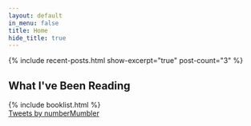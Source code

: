 ```yaml
---
layout: default
in_menu: false
title: Home
hide_title: true
---
```


{% include recent-posts.html show-excerpt="true" post-count="3" %}

<div class="row">
    <div class="col-md-6">
        <h2>What I've Been Reading</h2>
        {% include booklist.html %}
    </div>
    <div class="col-md-6">
        <a class="twitter-timeline" data-height="400" data-dnt="true" href="https://twitter.com/numberMumbler">Tweets by numberMumbler</a> <script async src="//platform.twitter.com/widgets.js" charset="utf-8"></script>
    </div>
</div>